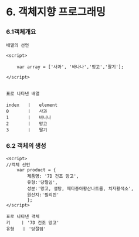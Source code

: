 # 6. 객체지향 프로그래밍

### 	

### 	6.1객체개요

```배열의 선언
배열의 선언 

<script>

	var array = ['사과', '바나나','망고','딸기'];

</script>


표로 나타낸 배열

index	ㅣ	element
0		ㅣ	사과
1		ㅣ	바나나
2		ㅣ	망고
3		ㅣ	딸기
```



### 6.2 객체의 생성

```
<script>
//객체 선언
	var product = {
		제품명: '7D 건조 망고',
		유형:'당절임',
		성분:'망고, 설탕, 메타중아황산나트륨, 치자황색소',
		원산지:'필리핀'
		};
</script>

표로 나타낸 객체
키 	 ㅣ '7D 건조 망고'
유형	 ㅣ '당절임'

```

